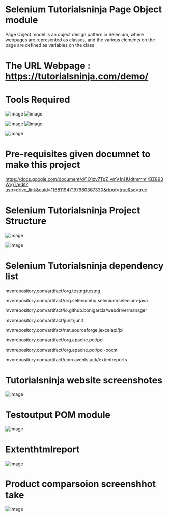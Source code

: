 # Selenium Tutorialsninja Page Object module

Page Object model is an object design pattern in Selenium, where webpages are represented as classes, and the various elements on the page are defined as variables on the class


#  The URL Webpage :  https://tutorialsninja.com/demo/


# Tools Required

![image](https://github.com/user-attachments/assets/6e675368-f990-465d-8262-4723a2b5d38d)                    ![image](https://github.com/user-attachments/assets/c4c5734d-9c5e-499d-9354-8dd5a3765154)

![image](https://github.com/user-attachments/assets/e2f80617-2d37-43e8-a44c-04a36d48caa6)                      ![image](https://github.com/user-attachments/assets/d847d55d-5cd2-4920-82b4-fc1603417ac1)

![image](https://github.com/user-attachments/assets/aad02c1d-552a-48a5-a705-6f06f805ee3d)



# Pre-requisites given documnet to make this  project

https://docs.google.com/document/d/1Q1zv7TpZ_vmV1nHUdtmmmIrBZ893WrgT/edit?usp=drive_link&ouid=116811947197960367330&rtpof=true&sd=true





# Selenium Tutorialsninja Project Structure

![image](https://github.com/user-attachments/assets/f629edae-e7bb-402e-9b6c-9ece11ec014e)


![image](https://github.com/user-attachments/assets/26adfa64-c0ef-4933-95d1-39c497d8820c)


# Selenium Tutorialsninja dependency list

mvnrepository.com/artifact/org.testng/testng

mvnrepository.com/artifact/org.seleniumhq.selenium/selenium-java 

mvnrepository.com/artifact/io.github.bonigarcia/webdrivermanager

mvnrepository.com/artifact/junit/junit 

mvnrepository.com/artifact/net.sourceforge.jexcelapi/jxl 

mvnrepository.com/artifact/org.apache.poi/poi 

mvnrepository.com/artifact/org.apache.poi/poi-ooxml 

mvnrepository.com/artifact/com.aventstack/extentreports 

# Tutorialsninja website screenshotes
![image](https://github.com/user-attachments/assets/7a0bf92f-107f-483e-bfe9-06372461f10f)

#  Testoutput POM module
![image](https://github.com/user-attachments/assets/045057bf-183a-42c4-b81b-0bc115dfa3ad)

#  Extenthtmlreport
![image](https://github.com/user-attachments/assets/02464494-6334-4551-80f0-c2c5a93091d2)

#  Product comparsoion screenshhot take 
![image](https://github.com/user-attachments/assets/d979b962-f31d-47dc-962f-bdd50d8083b6)










